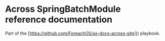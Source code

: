 # Across SpringBatchModule reference documentation

Part of the [https://github.com/ForeachOS/ax-docs-across-site]() playbook.